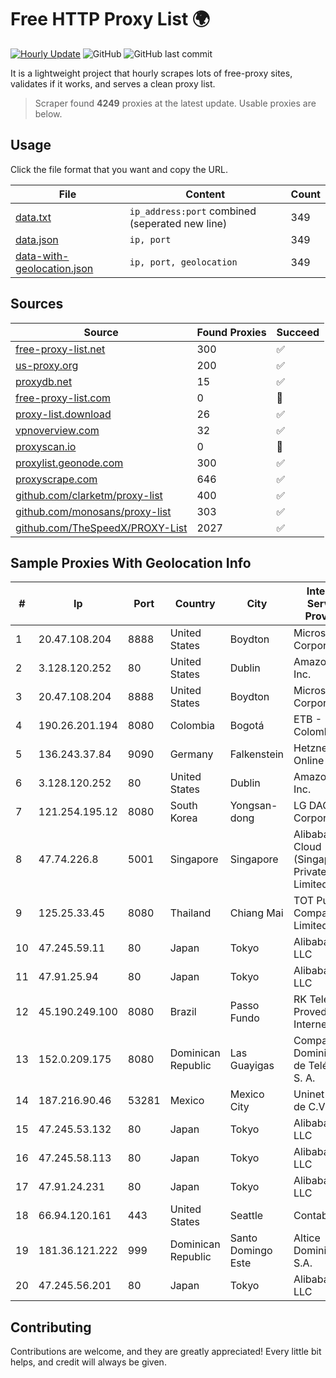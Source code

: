 
# Free HTTP Proxy List 🌍

[![Hourly Update](https://github.com/mertguvencli/http-proxy-list/actions/workflows/main.yml/badge.svg?branch=main)](https://github.com/mertguvencli/http-proxy-list/actions/workflows/main.yml)
![GitHub](https://img.shields.io/github/license/mertguvencli/http-proxy-list)
![GitHub last commit](https://img.shields.io/github/last-commit/mertguvencli/http-proxy-list)

It is a lightweight project that hourly scrapes lots of free-proxy sites, validates if it works, and serves a clean proxy list.


> Scraper found **4249** proxies at the latest update. Usable proxies are below.

## Usage

Click the file format that you want and copy the URL.


|File|Content|Count|
|----|-------|-----|
|[data.txt](https://raw.githubusercontent.com/mertguvencli/http-proxy-list/main/proxy-list/data.txt)|`ip_address:port` combined (seperated new line)|349|
|[data.json](https://raw.githubusercontent.com/mertguvencli/http-proxy-list/main/proxy-list/data.json)|`ip, port`|349|
|[data-with-geolocation.json](https://raw.githubusercontent.com/mertguvencli/http-proxy-list/main/proxy-list/data-with-geolocation.json)|`ip, port, geolocation`|349|

## Sources

|Source|Found Proxies|Succeed|
|------|-------------|-------|
|[free-proxy-list.net](https://free-proxy-list.net)|300|✅|
|[us-proxy.org](https://www.us-proxy.org)|200|✅|
|[proxydb.net](http://proxydb.net)|15|✅|
|[free-proxy-list.com](https://free-proxy-list.com/?page=&port=&type%5B%5D=http&type%5B%5D=https&up_time=0&search=Search)|0|🚫|
|[proxy-list.download](https://www.proxy-list.download/HTTP)|26|✅|
|[vpnoverview.com](https://vpnoverview.com/privacy/anonymous-browsing/free-proxy-servers)|32|✅|
|[proxyscan.io](https://www.proxyscan.io)|0|🚫|
|[proxylist.geonode.com](https://proxylist.geonode.com/api/proxy-list?limit=300&page=1&sort_by=lastChecked&sort_type=desc&protocols=http,https)|300|✅|
|[proxyscrape.com](https://api.proxyscrape.com/v2/?request=displayproxies&protocol=http&timeout=10000&country=all&ssl=all&anonymity=all)|646|✅|
|[github.com/clarketm/proxy-list](https://raw.githubusercontent.com/clarketm/proxy-list/master/proxy-list-raw.txt)|400|✅|
|[github.com/monosans/proxy-list](https://raw.githubusercontent.com/monosans/proxy-list/main/proxies/http.txt)|303|✅|
|[github.com/TheSpeedX/PROXY-List](https://raw.githubusercontent.com/TheSpeedX/PROXY-List/master/http.txt)|2027|✅|


## Sample Proxies With Geolocation Info

|#|Ip|Port|Country|City|Internet Service Provider|
|-|--|----|-------|----|-------------------------|
|1|20.47.108.204|8888|United States|Boydton|Microsoft Corporation|
|2|3.128.120.252|80|United States|Dublin|Amazon.com, Inc.|
|3|20.47.108.204|8888|United States|Boydton|Microsoft Corporation|
|4|190.26.201.194|8080|Colombia|Bogotá|ETB - Colombia|
|5|136.243.37.84|9090|Germany|Falkenstein|Hetzner Online GmbH|
|6|3.128.120.252|80|United States|Dublin|Amazon.com, Inc.|
|7|121.254.195.12|8080|South Korea|Yongsan-dong|LG DACOM Corporation|
|8|47.74.226.8|5001|Singapore|Singapore|Alibaba Cloud (Singapore) Private Limited|
|9|125.25.33.45|8080|Thailand|Chiang Mai|TOT Public Company Limited|
|10|47.245.59.11|80|Japan|Tokyo|Alibaba.com LLC|
|11|47.91.25.94|80|Japan|Tokyo|Alibaba.com LLC|
|12|45.190.249.100|8080|Brazil|Passo Fundo|RK Telecom Provedor Internet LTDA|
|13|152.0.209.175|8080|Dominican Republic|Las Guayigas|Compañía Dominicana de Teléfonos S. A.|
|14|187.216.90.46|53281|Mexico|Mexico City|Uninet S.A. de C.V.|
|15|47.245.53.132|80|Japan|Tokyo|Alibaba.com LLC|
|16|47.245.58.113|80|Japan|Tokyo|Alibaba.com LLC|
|17|47.91.24.231|80|Japan|Tokyo|Alibaba.com LLC|
|18|66.94.120.161|443|United States|Seattle|Contabo Inc.|
|19|181.36.121.222|999|Dominican Republic|Santo Domingo Este|Altice Dominicana S.A.|
|20|47.245.56.201|80|Japan|Tokyo|Alibaba.com LLC|



## Contributing

Contributions are welcome, and they are greatly appreciated! Every
little bit helps, and credit will always be given.


